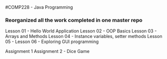 #COMP228 - Java Programming

### Reorganized all the work completed in one master repo

Lesson 01 - Hello World Application
Lesson 02 - OOP Basics 
Lesson 03 - Arrays and Methods
Lesson 04 - Instance variables, setter methods
Lesson 05 - 
Lesson 06 - Exploring GUI programming

Assignment 1
Assignment 2 - Dice Game
